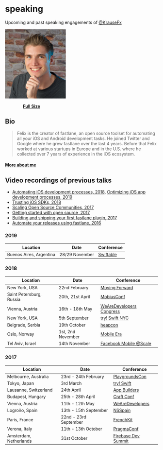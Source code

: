 # speaking
Upcoming and past speaking engagements of [@KrauseFx](https://twitter.com/KrauseFx)

<a href="https://github.com/KrauseFx/speaking/raw/master/assets/FelixKrauseProfileSquare.jpg">
<img src="assets/FelixKrauseProfileSquare.jpg" width="200"></a>

<br />

&nbsp;&nbsp;&nbsp;&nbsp;&nbsp;&nbsp;&nbsp;&nbsp;&nbsp;&nbsp;&nbsp;&nbsp;&nbsp;&nbsp; **[Full Size](https://github.com/KrauseFx/speaking/raw/master/assets/FelixKrauseProfileSquare.jpg)**

## Bio

> Felix is the creator of fastlane, an open source toolset for automating all your iOS and Android development tasks. He joined Twitter and Google where he grew fastlane over the last 4 years. Before that Felix worked at various startups in Europe and in the U.S. where he collected over 7 years of experience in the iOS ecosystem.

#### [More about me](https://krausefx.com/about)

## Video recordings of previous talks

- [Automating iOS development processes, 2018](https://www.facebook.com/atscaleevents/videos/2164710343846256/), [Optimizing iOS app development processes, 2019](https://www.youtube.com/watch?v=1BiEryyobjk&list=PLleLsCcywRxKT3VgBPtzxtRjq-NXK0FZw&index=6&t=0s)
- [Trusting iOS SDKs, 2018](https://www.youtube.com/watch?v=JhGT5soJ0HA)
- [Scaling Open Source Communities, 2017](https://www.youtube.com/watch?v=DiVQXn56MiM)
- [Getting started with open source, 2017](https://vimeo.com/235309173)
- [Building and shipping your first fastlane plugin, 2017](https://youtu.be/scfOk5SgrKU?t=17m42s)
- [Automate your releases using fastlane, 2016](https://www.youtube.com/watch?v=wOtANfkh2bI)

### 2019

Location | Date | Conference
---------|------|------------
Buenos Aires, Argentina | 28/29 November | [Swiftable](https://swiftable.io/)

### 2018

Location | Date | Conference
---------|------|------------
New York, USA | 22nd February | [Moving Forward](https://www.moving-forward.com/nyc/)
Saint Petersburg, Russia | 20th, 21st April | [MobiusConf](https://mobiusconf.com/en/)
Vienna, Austria | 16th - 18th May | [WeAreDevelopers Congress](https://www.wearedevelopers.com/congress/)
New York, USA | 5th September | [try! Swift NYC](https://www.tryswift.co/events/2018/nyc/)
Belgrade, Serbia | 19th October | [heapcon](https://heapcon.io/)
Oslo, Norway | 1st, 2nd November | [Mobile Era](https://mobileera.rocks/)
Tel Aviv, Israel | 14th November | [Facebook Mobile @Scale](https://atscaleconference.com/events/mobilescale-tel-aviv/)

### 2017

Location | Date | Conference
---------|------|------------
Melbourne, Australia | 23rd - 24th February | [PlaygroundsCon](http://www.playgroundscon.com/)
Tokyo, Japan | 3rd March | [try! Swift](https://www.tryswift.co/tokyo/en)
Lausanne, Switzerland | 24th April | [App Builders](https://www.appbuilders.ch/)
Budapest, Hungary | 25th - 28th April | [Craft Conf](https://craft-conf.com/)
Vienna, Austria | 11th - 12th May | [WeAreDevelopers](http://www.wearedevelopers.org/)
Logroño, Spain | 13th - 15th September | [NSSpain](https://2017.nsspain.com/)
Paris, France | 22nd - 23rd September | [FrenchKit](http://frenchkit.fr/)
Verona, Italy | 11th - 13th October | [PragmaConf](https://pragmaconference.com/)
Amsterdam, Netherlands | 31st October | [Firebase Dev Summit](https://firebase.google.com/dev-summit-17/?utm_source=Social&utm_medium=KrauseFx&utm_campaign=KrauseFx)

